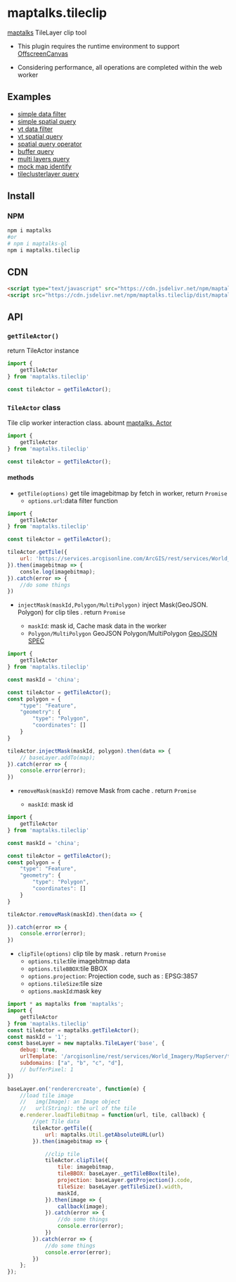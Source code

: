 # maptalks.tileclip

[maptalks](https://github.com/maptalks/maptalks.js) TileLayer clip tool

* This plugin requires the runtime environment to support [OffscreenCanvas](https://developer.mozilla.org/zh-CN/docs/Web/API/OffscreenCanvas)
    

 * Considering performance, all operations are completed within the web worker

## Examples

* [simple data filter](https://deyihu.github.io/maptalks.query/demo/base.html)
* [simple spatial query](https://deyihu.github.io/maptalks.query/demo/base-spatial.html)
* [vt data filter](https://deyihu.github.io/maptalks.query/demo/vt.html)
* [vt spatial query](https://deyihu.github.io/maptalks.query/demo/vt-spatial.html)
* [spatial query operator](https://deyihu.github.io/maptalks.query/demo/spatial-op.html)
* [buffer query](https://deyihu.github.io/maptalks.query/demo/buffer.html)
* [multi layers query](https://deyihu.github.io/maptalks.query/demo/mutl-layer.html)
* [mock map identify](https://deyihu.github.io/maptalks.query/demo/mock-identify.html)
* [tileclusterlayer query](https://deyihu.github.io/maptalks.query/demo/tileclusterlayer.html)

## Install

### NPM

```sh
npm i maptalks
#or
# npm i maptalks-gl
npm i maptalks.tileclip
```

## CDN

```html
<script type="text/javascript" src="https://cdn.jsdelivr.net/npm/maptalks-gl/dist/maptalks-gl.min.js"></script>
<script src="https://cdn.jsdelivr.net/npm/maptalks.tileclip/dist/maptalks.tileclip.js"></script>
```

## API

### `getTileActor()`

return TileActor instance

```js
import {
    getTileActor
} from 'maptalks.tileclip'

const tileActor = getTileActor();
```

### `TileActor` class

Tile clip worker interaction class. abount [maptalks. Actor](https://github.com/maptalks/maptalks.js/blob/master/src/core/worker/Actor.ts)

```js
import {
    getTileActor
} from 'maptalks.tileclip'

const tileActor = getTileActor();
```

#### methods

* `getTile(options)` get tile imagebitmap by fetch in worker, return `Promise`
  + `options.url`:data filter function

```js
import {
    getTileActor
} from 'maptalks.tileclip'

const tileActor = getTileActor();

tileActor.getTile({
    url: 'https://services.arcgisonline.com/ArcGIS/rest/services/World_Imagery/MapServer/tile/12/1663/3425'
}).then(imagebitmap => {
    consle.log(imagebitmap);
}).catch(error => {
    //do some things
})
```

* `injectMask(maskId,Polygon/MultiPolygon)` inject Mask(GeoJSON. Polygon) for clip tiles . return `Promise`

  + `maskId`: mask id, Cache mask data in the worker
  + `Polygon/MultiPolygon` GeoJSON Polygon/MultiPolygon [GeoJSON SPEC](https://datatracker.ietf.org/doc/html/rfc7946#section-3.1.6)

```js
import {
    getTileActor
} from 'maptalks.tileclip'

const maskId = 'china';

const tileActor = getTileActor();
const polygon = {
    "type": "Feature",
    "geometry": {
        "type": "Polygon",
        "coordinates": []
    }
}

tileActor.injectMask(maskId, polygon).then(data => {
    // baseLayer.addTo(map);
}).catch(error => {
    console.error(error);
})
```

* `removeMask(maskId)` remove Mask from cache . return `Promise`

  + `maskId`: mask id

```js
import {
    getTileActor
} from 'maptalks.tileclip'

const maskId = 'china';

const tileActor = getTileActor();
const polygon = {
    "type": "Feature",
    "geometry": {
        "type": "Polygon",
        "coordinates": []
    }
}

tileActor.removeMask(maskId).then(data => {

}).catch(error => {
    console.error(error);
})
```

* `clipTile(options)` clip tile by mask . return `Promise`
  + `options.tile`:tile imagebitmap data
  + `options.tileBBOX`:tile BBOX
  + `options.projection`: Projection code, such as : EPSG:3857
  + `options.tileSize`:tile size 
  + `options.maskId`:mask key

```js
import * as maptalks from 'maptalks';
import {
    getTileActor
} from 'maptalks.tileclip'
const tileActor = maptalks.getTileActor();
const maskId = '1';
const baseLayer = new maptalks.TileLayer('base', {
    debug: true,
    urlTemplate: '/arcgisonline/rest/services/World_Imagery/MapServer/tile/{z}/{y}/{x}',
    subdomains: ["a", "b", "c", "d"],
    // bufferPixel: 1
})

baseLayer.on('renderercreate', function(e) {
    //load tile image
    //   img(Image): an Image object
    //   url(String): the url of the tile
    e.renderer.loadTileBitmap = function(url, tile, callback) {
        //get Tile data
        tileActor.getTile({
            url: maptalks.Util.getAbsoluteURL(url)
        }).then(imagebitmap => {

            //clip tile
            tileActor.clipTile({
                tile: imagebitmap,
                tileBBOX: baseLayer._getTileBBox(tile),
                projection: baseLayer.getProjection().code,
                tileSize: baseLayer.getTileSize().width,
                maskId,
            }).then(image => {
                callback(image);
            }).catch(error => {
                //do some things
                console.error(error);
            })
        }).catch(error => {
            //do some things
            console.error(error);
        })
    };
});
```
